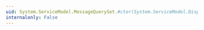 ```yaml
---
uid: System.ServiceModel.MessageQuerySet.#ctor(System.ServiceModel.Dispatcher.MessageQueryTable{System.String})
internalonly: False
---
```

